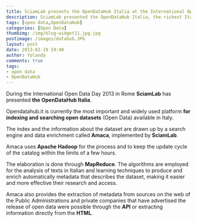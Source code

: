 ```yaml
---
title: SciamLab presents the OpenDataHub Italia at the International Open Data Day 2013
description: SciamLab presented the OpenDataHub Italia, the richest Italian open data catalog. The datasets index was build by SciamLab Amaca platform. 
tags: [open data,OpenDataHub]
categories: [Open Data]
thumbimg: /img/blog-widget11.jpg.jpg
postimage: /images/datahub.JPG
layout: post
date: 2013-02-19 19:40
author: Yolanda
comments: true
tags:
- open data
- OpenDataHub
---
```


During the International Open Data Day 2013 in Rome **SciamLab** has presented **the OpenDataHub Italia**.

Opendatahub.it is currently the most important and widely used platform **for indexing and searching open datasets** (Open Data) available in Italy.

The index and the information about the dataset are drawn up by a search engine and data enrichment called **Amaca**, implemented by **SciamLab**.

Amaca uses **Apache Hadoop** for the process and to keep the update cycle of the catalog within the limits of a few hours.

The elaboration is done through **MapReduce**. The algorithms are employed for the analysis of texts in Italian and learning techniques to produce and enrich automatically metadata that describes the dataset, making it easier and more effective their research and access.

Amaca also provides the extraction of metadata from sources on the web of the Public Administrations and private companies that have advertised the release of open data were possible through the **API** or extracting information directly from the **HTML**.

